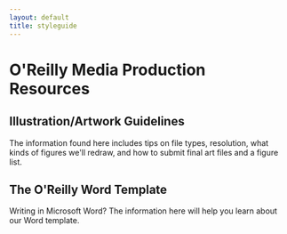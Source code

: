 ```yaml
---
layout: default
title: styleguide
---
```

# O'Reilly Media Production Resources

## Illustration/Artwork Guidelines

The information found here includes tips on file types, resolution, what kinds of figures we'll redraw, and how to submit final art files and a figure list.

## The O'Reilly Word Template

Writing in Microsoft Word? The information here will help you learn about our Word template.

